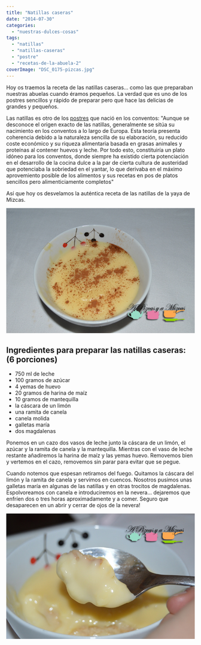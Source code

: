 ```yaml
---
title: "Natillas caseras"
date: "2014-07-30"
categories:
  - "nuestras-dulces-cosas"
tags:
  - "natillas"
  - "natillas-caseras"
  - "postre"
  - "recetas-de-la-abuela-2"
coverImage: "DSC_0175-pizcas.jpg"
---
```


Hoy os traemos la receta de las natillas caseras... como las que preparaban nuestras abuelas cuando éramos pequeños. La verdad que es uno de los postres sencillos y rápido de preparar pero que hace las delicias de grandes y pequeños.

Las natillas es otro de los [postres](http://es.wikipedia.org/wiki/Natillas "origen de las natillas") que nació en los conventos: "Aunque se desconoce el origen exacto de las natillas, generalmente se sitúa su nacimiento en los conventos a lo largo de Europa. Esta teoría presenta coherencia debido a la naturaleza sencilla de su elaboración, su reducido coste económico y su riqueza alimentaria basada en grasas animales y proteínas al contener huevos y leche. Por todo esto, constituiría un plato idóneo para los conventos, donde siempre ha existido cierta potenciación en el desarrollo de la cocina dulce a la par de cierta cultura de austeridad que potenciaba la sobriedad en el yantar, lo que derivaba en el máximo aprovemiento posible de los alimentos y sus recetas en pos de platos sencillos pero alimenticiamente completos"

Así que hoy os desvelamos la auténtica receta de las natillas de la yaya de Mizcas.

![natillas caseras](images/DSC_0171-pizcas.jpg)

## Ingredientes para preparar las natillas caseras: (6 porciones)

- 750 ml de leche
- 100 gramos de azúcar
- 4 yemas de huevo
- 20 gramos de harina de maíz
- 10 gramos de mantequilla
- la cáscara de un limón
- una ramita de canela
- canela molida
- galletas maría
- dos magdalenas

Ponemos en un cazo dos vasos de leche junto la cáscara de un limón, el azúcar y la ramita de canela y la mantequilla. Mientras con el vaso de leche restante añadiremos la harina de maíz y las yemas huevo. Removemos bien y vertemos en el cazo, removemos sin parar para evitar que se pegue.

Cuando notemos que espesan retiramos del fuego. Quitamos la cáscara del limón y la ramita de canela y servimos en cuencos. Nosotros pusimos unas galletas maría en algunas de las natillas y en otras trocitos de magdalenas. Espolvoreamos con canela e introduciremos en la nevera... dejaremos que enfríen dos o tres horas aproximadamente y a comer. Seguro que desaparecen en un abrir y cerrar de ojos de la nevera!

![natillas caseras](images/DSC_0175-pizcas.jpg)
